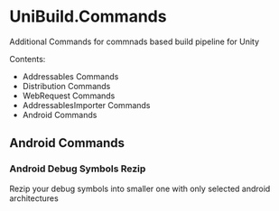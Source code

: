 # UniBuild.Commands
Additional Commands for commnads based build pipeline for Unity

Contents:

- Addressables Commands
- Distribution Commands
- WebRequest Commands
- AddressablesImporter Commands
- Android Commands



## Android Commands

### Android Debug Symbols Rezip 

Rezip your debug symbols into smaller one with only selected android architectures


